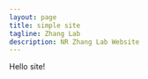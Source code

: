 ```yaml
---
layout: page
title: simple site
tagline: Zhang Lab 
description: NR Zhang Lab Website
---
```


Hello site!